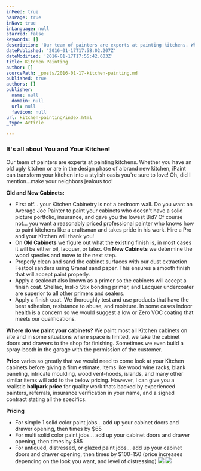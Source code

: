 ```yaml
---
inFeed: true
hasPage: true
inNav: true
inLanguage: null
starred: false
keywords: []
description: 'Our team of painters are experts at painting kitchens. Whether you have an old ugly kitchen or are in the design phase of a brand new kitchen, iPaint can transform your kitchen into a stylish oasis you’re sure to love! Oh, did I mention…make your neighbors jealous too!'
datePublished: '2016-01-17T17:58:02.207Z'
dateModified: '2016-01-17T17:55:42.603Z'
title: Kitchen Painting
author: []
sourcePath: _posts/2016-01-17-kitchen-painting.md
published: true
authors: []
publisher:
  name: null
  domain: null
  url: null
  favicon: null
url: kitchen-painting/index.html
_type: Article

---
```

### It's all about You and Your Kitchen!

Our team of painters are experts at painting kitchens. Whether you have an old ugly kitchen or are in the design phase of a brand new kitchen, iPaint can transform your kitchen into a stylish oasis you're sure to love! Oh, did I mention...make your neighbors jealous too!

**Old and New Cabinets:**

* First off... your Kitchen Cabinetry is not a bedroom wall. Do you want an Average Joe Painter to paint your cabinets who doesn't have a solid picture portfolio, insurance, and gave you the lowest Bid?  Of course not... you want a reasonably priced professional painter who knows how to paint kitchens like a craftsman and takes pride in his work. Hire a Pro and your Kitchen will thank you!
* On **Old Cabinets** we figure out what the existing finish is, in most cases it will be either oil, lacquer, or latex. On **New Cabinets** we determine the wood species and move to the next step.
* Properly clean and sand the cabinet surfaces with our dust extraction Festool sanders using Granat sand paper. This ensures a smooth finish that will accept paint properly.
* Apply a sealcoat also known as a primer so the cabinets will accept a finish coat. Shellac, Insl-x Stix bonding primer, and Lacquer undercoater are superior to all other primers and sealers.
* Apply a finish coat. We thoroughly test and use products that have the best adhesion, resistance to abuse, and moisture. In some cases indoor health is a concern so we would suggest a low or Zero VOC coating that meets our qualifications.

**Where do we paint your cabinets?** We paint most all Kitchen cabinets on site and in some situations where space is limited, we take the cabinet doors and drawers to the shop for finishing. Sometimes we even build a spray-booth in the garage with the permission of the customer.

**Price** varies so greatly that we would need to come look at your Kitchen cabinets before giving a firm estimate. Items like wood wine racks, blank paneling, intricate moulding, wood vent-hoods, islands, and many other similar items will add to the below pricing. However, I can give you a realistic **ballpark price** for quality work thats backed by experienced painters, referrals, insurance verification in your name, and a signed contract stating all the specifics.

**Pricing**

* For simple 1 solid color paint jobs... add up your cabinet doors and drawer opening, then times by $65
* For multi solid color paint jobs... add up your cabinet doors and drawer opening, then times by $85
* For antiqued, distressed, or glazed paint jobs... add up your cabinet doors and drawer opening, then times by $100-150 (price increases depending on the look you want, and level of distressing)
![](https://the-grid-user-content.s3-us-west-2.amazonaws.com/4c1bce8a-dd24-4e49-9871-07b899cadaab.jpg)
![](https://the-grid-user-content.s3-us-west-2.amazonaws.com/912e8882-2159-44b8-9b24-d49318c2f97b.jpg)